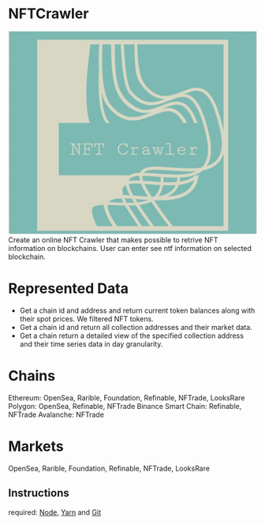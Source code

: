 # NFTCrawler
<div style="text-align:center"><img src="https://github.com/smartcontarct/NFTCrawler/blob/main/public/nftcrawler.jpg" /></div>
Create an online NFT Crawler that makes possible to retrive NFT information on blockchains. User can enter see ntf information on selected blockchain.

# Represented Data
- Get a chain id and address and return current token balances along with their spot prices. We filtered NFT tokens.
- Get a chain id and return all collection addresses and their market data.
- Get a chain return a detailed view of the specified collection address and their time series data in day granularity.

# Chains
Ethereum: OpenSea, Rarible, Foundation, Refinable, NFTrade, LooksRare
Polygon: OpenSea, Refinable, NFTrade
Binance Smart Chain: Refinable, NFTrade
Avalanche: NFTrade

# Markets
OpenSea, Rarible, Foundation, Refinable, NFTrade, LooksRare

## Instructions

required: [Node](https://nodejs.org/dist/latest-v12.x/), [Yarn](https://classic.yarnpkg.com/en/docs/install/) and [Git](https://git-scm.com/downloads)
